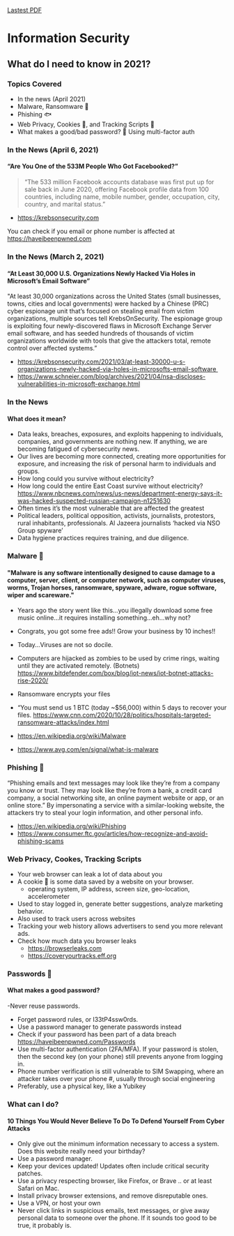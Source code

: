 [Lastest PDF](https://github.com/nlouie/info-sec-course/raw/main/WebSec.pdf)

# Information Security
## What do I need to know in 2021?

### Topics Covered
- In the news (April 2021)
- Malware, Ransomware 🦠 
- Phishing 🐟
- Web Privacy, Cookies 🍪, and Tracking Scripts 🔦
- What makes a good/bad password? 🔑 Using multi-factor auth 


### In the News (April 6, 2021)
#### “Are You One of the 533M People Who Got Facebooked?”

> “The 533 million Facebook accounts database was first put up for sale back in June 2020, offering Facebook profile data from 100 countries, including name, mobile number, gender, occupation, city, country, and marital status.”

- https://krebsonsecurity.com

You can check if you email or phone number is affected at https://haveibeenpwned.com 

### In the News (March 2, 2021)

#### “At Least 30,000 U.S. Organizations Newly Hacked Via Holes in Microsoft’s Email Software”

"At least 30,000 organizations across the United States (small businesses, towns, cities and local governments) were hacked by a Chinese (PRC) cyber espionage unit that’s focused on stealing email from victim organizations, multiple sources tell KrebsOnSecurity. The espionage group is exploiting four newly-discovered flaws in Microsoft Exchange Server email software, and has seeded hundreds of thousands of victim organizations worldwide with tools that give the attackers total, remote control over affected systems.”

- https://krebsonsecurity.com/2021/03/at-least-30000-u-s-organizations-newly-hacked-via-holes-in-microsofts-email-software 
- https://www.schneier.com/blog/archives/2021/04/nsa-discloses-vulnerabilities-in-microsoft-exchange.html

### In the News

#### What does it mean?

- Data leaks, breaches, exposures, and exploits happening to individuals, companies, and governments are nothing new. If anything, we are becoming fatigued of cybersecurity news.
- Our lives are becoming more connected, creating more opportunities for exposure, and increasing the risk of personal harm to individuals and groups.
- How long could you survive without electricity? 
- How long could the entire East Coast survive without electricity? https://www.nbcnews.com/news/us-news/department-energy-says-it-was-hacked-suspected-russian-campaign-n1251630
- Often times it’s the most vulnerable that are affected the greatest
- Political leaders, political opposition, activists, journalists, protestors, rural inhabitants, professionals. Al Jazeera journalists ‘hacked via NSO Group spyware’
- Data hygiene practices requires training, and due diligence.


### Malware 🦠

#### "Malware is any software intentionally designed to cause damage to a computer, server, client, or computer network, such as computer viruses, worms, Trojan horses, ransomware, spyware, adware, rogue software, wiper and scareware."

- Years ago the story went like this…you illegally download some free music online…it requires installing something…eh…why not?
- Congrats, you got some free ads!! Grow your business by 10 inches!!
- Today…Viruses are not so docile.
- Computers are hijacked as zombies to be used by crime rings, waiting until they are activated remotely. (Botnets) https://www.bitdefender.com/box/blog/iot-news/iot-botnet-attacks-rise-2020/
- Ransomware encrypts your files
- “You must send us 1 BTC (today ~$56,000) within 5 days to recover your files. https://www.cnn.com/2020/10/28/politics/hospitals-targeted-ransomware-attacks/index.html

- https://en.wikipedia.org/wiki/Malware
- https://www.avg.com/en/signal/what-is-malware


### Phishing 🎣

“Phishing emails and text messages may look like they’re from a company you know or trust. They may look like they’re from a bank, a credit card company, a social networking site, an online payment website or app, or an online store.”
By impersonating a service with a similar-looking website, the attackers try to steal your login information, and other personal info.

- https://en.wikipedia.org/wiki/Phishing
- https://www.consumer.ftc.gov/articles/how-recognize-and-avoid-phishing-scams

### Web Privacy, Cookes, Tracking Scripts

- Your web browser can leak a lot of data about you
- A cookie 🍪 is some data saved by a website on your browser.
    - operating system, IP address, screen size, geo-location, accelerometer
- Used to stay logged in, generate better suggestions, analyze marketing behavior.
- Also used to track users across websites
- Tracking your web history allows advertisers to send you more relevant ads.
- Check how much data you browser leaks 
    - https://browserleaks.com
    - https://coveryourtracks.eff.org
    
    
### Passwords 🔑    
#### What makes a good password?

-Never reuse passwords. 
- Forget password rules, or l33tP4ssw0rds. 
- Use a password manager to generate passwords instead
- Check if your password has been part of a data breach https://haveibeenpwned.com/Passwords
- Use multi-factor authentication (2FA/MFA). If your password is stolen, then the second key (on your phone) still prevents anyone from logging in.
- Phone number verification is still vulnerable to SIM Swapping, where an attacker takes over your phone #, usually through social engineering
- Preferably, use a physical key, like a Yubikey    


### What can I do?
#### 10 Things You Would Never Believe To Do To Defend Yourself From Cyber Attacks

- Only give out the minimum information necessary to access a system. Does this website really need your birthday?
- Use a password manager.
- Keep your devices updated! Updates often include critical security patches.
- Use a privacy respecting browser, like Firefox, or Brave .. or at least Safari on Mac.
- Install privacy browser extensions, and remove disreputable ones.
- Use a VPN, or host your own
- Never click links in suspicious emails, text messages, or give away personal data to someone over the phone. If it sounds too good to be true, it probably is.



